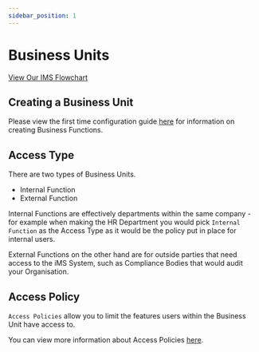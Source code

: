 ```yaml
---
sidebar_position: 1
---
```


# Business Units

<p>
<a target="\_blank" href={require('./Our IMS.pdf').default}> 
View Our IMS Flowchart
</a>
</p>

## Creating a Business Unit

Please view the first time configuration guide [here][First Time Configuration] for information on creating Business Functions.

## Access Type

There are two types of Business Units.
+ Internal Function
+ External Function

Internal Functions are effectively departments within the same company - for example when making the HR Department you would pick `Internal Function` as the Access Type as it would be the policy put in place for internal users. 

External Functions on the other hand are for outside parties that need access to the iMS System, such as Compliance Bodies that would audit your Organisation.

## Access Policy

`Access Policies` allow you to limit the features users within the Business Unit have access to.

You can view more information about Access Policies [here][Access Policies].

[Access Policies]: ./access_policies
[First Time Configuration]: ../../../intro#create-a-business-unit "First Time Configuration"
